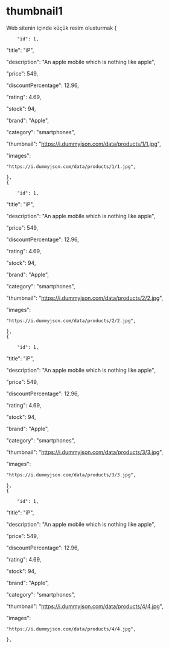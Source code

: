 # thumbnail1
Web sitenin içinde küçük resim olusturmak 
    {

        "id": 1,

  "title": "iP",

  "description": "An apple mobile which is nothing like apple",

  "price": 549,

  "discountPercentage": 12.96,

  "rating": 4.69,

  "stock": 94,

  "brand": "Apple",

  "category": "smartphones",

  "thumbnail": "https://i.dummyjson.com/data/products/1/1.jpg",

  "images": 

    "https://i.dummyjson.com/data/products/1/1.jpg",  

    },
    {

        "id": 1,

  "title": "iP",

  "description": "An apple mobile which is nothing like apple",

  "price": 549,

  "discountPercentage": 12.96,

  "rating": 4.69,

  "stock": 94,

  "brand": "Apple",

  "category": "smartphones",

  "thumbnail": "https://i.dummyjson.com/data/products/2/2.jpg",

  "images": 

    "https://i.dummyjson.com/data/products/2/2.jpg",  

    },
    {

        "id": 1,

  "title": "iP",

  "description": "An apple mobile which is nothing like apple",

  "price": 549,

  "discountPercentage": 12.96,

  "rating": 4.69,

  "stock": 94,

  "brand": "Apple",

  "category": "smartphones",

  "thumbnail": "https://i.dummyjson.com/data/products/3/3.jpg",

  "images": 

    "https://i.dummyjson.com/data/products/3/3.jpg",  

    },
    {

        "id": 1,

  "title": "iP",

  "description": "An apple mobile which is nothing like apple",

  "price": 549,

  "discountPercentage": 12.96,

  "rating": 4.69,

  "stock": 94,

  "brand": "Apple",

  "category": "smartphones",

  "thumbnail": "https://i.dummyjson.com/data/products/4/4.jpg",

  "images": 

    "https://i.dummyjson.com/data/products/4/4.jpg",  

    },
